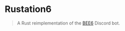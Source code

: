 # Rustation6

> A Rust reimplementation of the [BEE6][bee6] Discord bot.



[//]: # (Variables)
[bee6]: https://github.com/bee6-bot/bee6
[rustation6]: https://github.com/bee6-bot/rustation6
